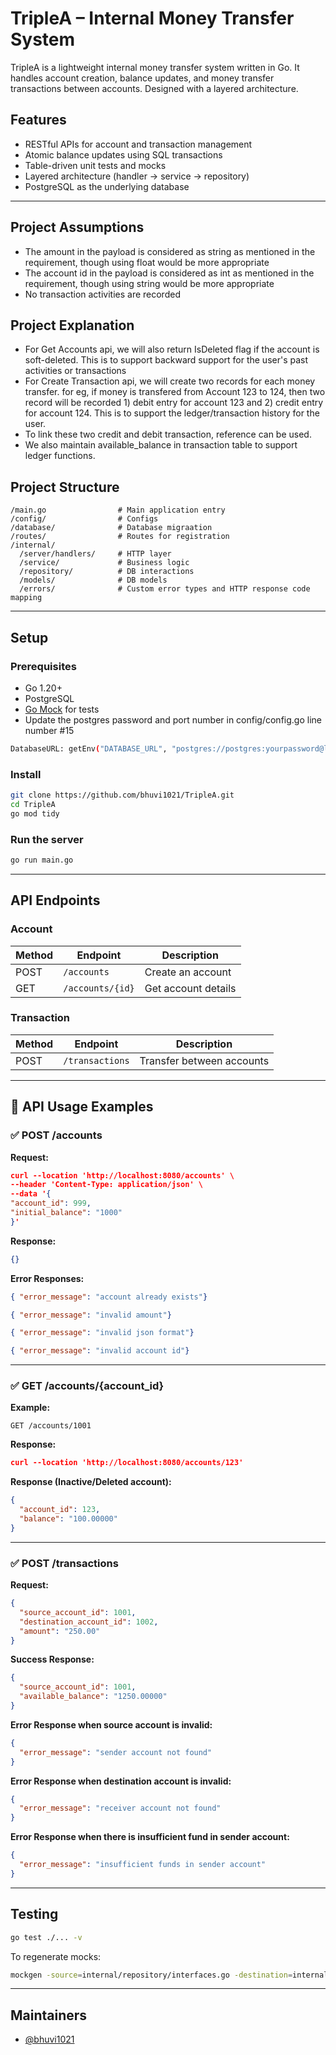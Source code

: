 # TripleA – Internal Money Transfer System

TripleA is a lightweight internal money transfer system written in Go. It handles account creation, balance updates, and money transfer transactions between accounts. Designed with a layered architecture.

## Features

-  RESTful APIs for account and transaction management
-  Atomic balance updates using SQL transactions
-  Table-driven unit tests and mocks
-  Layered architecture (handler → service → repository)
-  PostgreSQL as the underlying database

---

## Project Assumptions
- The amount in the payload is considered as string as mentioned in the requirement, though using float would be more appropriate
- The account id in the payload is considered as int as mentioned in the requirement, though using string would be more appropriate
- No transaction activities are recorded


## Project Explanation
- For Get Accounts api, we will also return IsDeleted flag if the account is soft-deleted. This is to support backward support for the user's past activities or transactions
- For Create Transaction api, we will create two records for each money transfer. for eg, if money is transfered from Account 123 to 124, then two record will be recorded 1) debit entry for account 123 and 2) credit entry for account 124. This is to support the ledger/transaction history for the user.
- To link these two credit and debit transaction, reference can be used. 
- We also maintain available_balance in transaction table to support ledger functions.

## Project Structure

```
/main.go                # Main application entry
/config/                # Configs
/database/              # Database migraation
/routes/                # Routes for registration
/internal/
  /server/handlers/     # HTTP layer
  /service/             # Business logic
  /repository/          # DB interactions
  /models/              # DB models
  /errors/              # Custom error types and HTTP response code mapping
```

---

## Setup

### Prerequisites

- Go 1.20+
- PostgreSQL
- [Go Mock](https://github.com/golang/mock) for tests
- Update the postgres password and port number in config/config.go line number #15
``` bash 
DatabaseURL: getEnv("DATABASE_URL", "postgres://postgres:yourpassword@localhost:5432/postgres?sslmode=disable"),
```

### Install

```bash
git clone https://github.com/bhuvi1021/TripleA.git
cd TripleA
go mod tidy
```

### Run the server

```bash
go run main.go
```

---

## API Endpoints

### Account

| Method | Endpoint           | Description        |
|--------|--------------------|--------------------|
| POST   | `/accounts`        | Create an account  |
| GET    | `/accounts/{id}`   | Get account details|

### Transaction

| Method | Endpoint            | Description               |
|--------|---------------------|---------------------------|
| POST   | `/transactions`     | Transfer between accounts |

---

## 🧪 API Usage Examples

### ✅ POST /accounts

**Request:**
```json
curl --location 'http://localhost:8080/accounts' \
--header 'Content-Type: application/json' \
--data '{
"account_id": 999,
"initial_balance": "1000"
}'
```

**Response:**
```json
{}
```

**Error Responses:**
```json
{ "error_message": "account already exists"}
```
```json
{ "error_message": "invalid amount"}
```
```json
{ "error_message": "invalid json format"}
```
```json
{ "error_message": "invalid account id"}
```

---

### ✅ GET /accounts/{account_id}

**Example:**
```
GET /accounts/1001
```

**Response:**
```json
curl --location 'http://localhost:8080/accounts/123'
```
**Response (Inactive/Deleted account):**
```json
{
  "account_id": 123,
  "balance": "100.00000"
}
```
---

### ✅ POST /transactions

**Request:**
```json
{
  "source_account_id": 1001,
  "destination_account_id": 1002,
  "amount": "250.00"
}
```

**Success Response:**
```json
{
  "source_account_id": 1001,
  "available_balance": "1250.00000"
}
```

**Error Response when source account is invalid:**
```json
{
  "error_message": "sender account not found" 
}
```

**Error Response when destination account is invalid:**
```json
{
  "error_message": "receiver account not found" 
}
```

**Error Response when there is insufficient fund in sender account:**
```json
{
  "error_message": "insufficient funds in sender account"
}
```

----


## Testing

```bash
go test ./... -v
```

To regenerate mocks:
```bash
mockgen -source=internal/repository/interfaces.go -destination=internal/repository/mocks/mock_repository.go -package=mocks
```

---

## Maintainers

- [@bhuvi1021](https://github.com/bhuvi1021)
